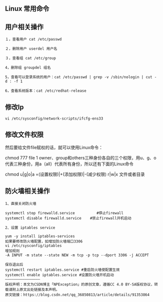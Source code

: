 ## Linux 常用命令

## 用户相关操作

```shell
１，查看用户 cat /etc/passwd

２，删除用户 userdel 用户名

３，查看组 cat /etc/group

4，删除组 groupdel 组名

5，查看可以登录系统的用户：cat /etc/passwd | grep -v /sbin/nologin | cut -d : -f 1

6，查看系统版本：cat /etc/redhat-release
```



## 修改Ip

```shell
vi /etc/sysconfig/network-scripts/ifcfg-ens33
```



## 修改文件权限

然后要给文件file赋权的话，就可以使用Linux命令：

chmod 777 file
1
owner、group和others三种身份各自的三个权限，用u、g、o代表三种身份，用a（all）代表所有身份，所以还有下面的Linux命令

chmod u|g|o|a  =(设置权限)|+(添加权限)|-(减少权限)  r|w|x  文件或者目录



## 防火墙相关操作

```shel
1、直接关闭防火墙

systemctl stop firewalld.service          #停止firewall
systemctl disable firewalld.service    #禁止firewall开机启动

2、设置 iptables service

yum -y install iptables-services
如果要修改防火墙配置，如增加防火墙端口3306
vi /etc/sysconfig/iptables 
增加规则
-A INPUT -m state --state NEW -m tcp -p tcp --dport 3306 -j ACCEPT

保存退出后
systemctl restart iptables.service #重启防火墙使配置生效
systemctl enable iptables.service #设置防火墙开机启动
————————————————
版权声明：本文为CSDN博主「NPException」的原创文章，遵循CC 4.0 BY-SA版权协议，转载请附上原文出处链接及本声明。
原文链接：https://blog.csdn.net/qq_36850813/article/details/91353864
```



